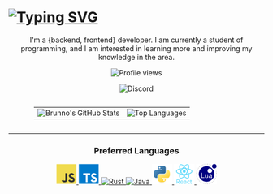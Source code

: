 # [![Typing SVG](https://readme-typing-svg.herokuapp.com?color=e6dc2e&lines=Hi,+I'm+Brunno+:D)](https://git.io/typing-svg)

<p align="center">
  I'm a {backend, frontend} developer. I am currently a student of programming, and I am interested in learning more and improving my knowledge in the area.
</p>

<p align="center">
  <img src="https://komarev.com/ghpvc/?username=crynew&label=Profile%20views&color=0e75b6&style=flat" alt="Profile views" />
</p>

<p align="center">
    <img src="" alt="Discord" width="600" height="200" />
</p>

<div style="display: flex; justify-content: flex-start; margin-left: 50px;">
  <table>
    <tr>
      <td>
        <img src="https://github-readme-stats.vercel.app/api?username=crynew&show_icons=true&theme=dark&hide_border=true&layout=compact&include_all_commits=true&count_private=true" alt="Brunno's GitHub Stats" />
      </td>
      <td>
        <img width="188%" src="https://github-readme-stats.vercel.app/api/top-langs?username=crynew&theme=dark&hide_border=true&layout=compact&langs_count=7" alt="Top Languages" />
      </td>
    </tr>
  </table>
</div>

<hr>

<h3 align="center">Preferred Languages</h3>

<p align="center">
  <a href="https://developer.mozilla.org/en-US/docs/Web/JavaScript" target="_blank" rel="noreferrer">
    <img src="https://raw.githubusercontent.com/devicons/devicon/master/icons/javascript/javascript-original.svg" alt="JavaScript" width="40" height="40"/>
  </a>
  <a href="https://www.typescriptlang.org/" target="_blank" rel="noreferrer">
    <img src="https://raw.githubusercontent.com/devicons/devicon/master/icons/typescript/typescript-original.svg" alt="TypeScript" width="40" height="40"/>
  </a>
  <a href="https://www.rust-lang.org/" target="_blank" rel="noreferrer">
    <img src="https://pbs.twimg.com/profile_images/650494371909885952/6d7gB2_e_400x400.jpg" alt="Rust" width="40" height="40"/>
  </a>
  <a href="https://www.java.com/pt-BR/" target="_blank" rel="noreferrer">
    <img src="https://th.bing.com/th/id/OIP.g1Dw1lWK7lTktqjnF7HF0wHaHa?rs=1&pid=ImgDetMain" alt="Java" width="40" height="40"/>
  </a>
  <a href="https://www.python.org" target="_blank" rel="noreferrer">
    <img src="https://raw.githubusercontent.com/devicons/devicon/master/icons/python/python-original.svg" alt="Python" width="40" height="40"/>
  </a>
  <a href="https://reactjs.org/" target="_blank" rel="noreferrer">
    <img src="https://raw.githubusercontent.com/devicons/devicon/master/icons/react/react-original-wordmark.svg" alt="React" width="40" height="40"/>
  </a>  
  <a href="https://www.lua.org/" target="_blank" rel="noreferrer">
    <img src="https://raw.githubusercontent.com/devicons/devicon/master/icons/lua/lua-original.svg" alt="Lua" width="40" height="40"/>
  </a>
</p>
